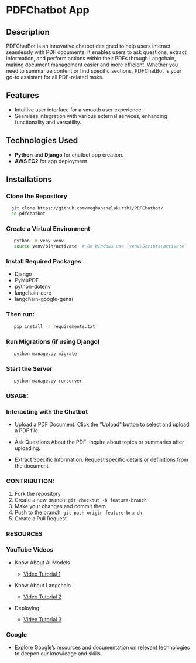 # PDFChatbot App

## Description
PDFChatBot is an innovative chatbot designed to help users interact seamlessly with PDF documents. It enables users to ask questions, extract information, and perform actions within their PDFs through Langchain, making document management easier and more efficient. Whether you need to summarize content or find specific sections, PDFChatBot is your go-to assistant for all PDF-related tasks.

## Features
- Intuitive user interface for a smooth user experience.
- Seamless integration with various external services, enhancing functionality and versatility.

## Technologies Used
- **Python** and **Django** for chatbot app creation.
- **AWS EC2** for app deployment.

## Installations

### Clone the Repository
  ```bash
    git clone https://github.com/meghananelakurthi/PDFChatbot/
    cd pdfchatbot
  ```

### Create a Virtual Environment
  ```bash
     python -m venv venv
     source venv/bin/activate  # On Windows use `venv\Scripts\activate`
  ```
### Install Required Packages 
- Django
- PyMuPDF
- python-dotenv
- langchain-core
- langchain-google-genai
### Then run:
```bash
   pip install -r requirements.txt
```

### Run Migrations (if using Django)
```bash
   python manage.py migrate
```

### Start the Server
```bash
   python manage.py runserver
```

### USAGE:
### Interacting with the Chatbot
- Upload a PDF Document: Click the "Upload" button to select and upload a PDF file.

- Ask Questions About the PDF: Inquire about topics or summaries after uploading.

- Extract Specific Information: Request specific details or definitions from the document.

### CONTRIBUTION:
1. Fork the repository
2. Create a new branch: `git checkout -b feature-branch`
3. Make your changes and commit them
4. Push to the branch: `git push origin feature-branch`
5. Create a Pull Request


### RESOURCES
### YouTube Videos
- Know About AI Models
  - [Video Tutorial 1](https://www.youtube.com/watch?v=xP_ZON_P4Ks&list=PLeo1K3hjS3uuyHkzjBfd3nwD7SJ5C11aB)

- Know About Langchain
  - [Video Tutorial 2](https://www.youtube.com/watch?v=aywZrzNaKjs&t=700s)

- Deploying
  - [Video Tutorial 3](https://www.youtube.com/watch?v=uiPSnrE6uWE)
  
### Google
- Explore Google’s resources and documentation on relevant technologies to deepen our knowledge and skills.
